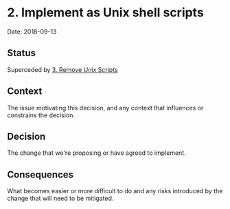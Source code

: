 # 2. Implement as Unix shell scripts

Date: 2018-09-13

## Status

Superceded by [3. Remove Unix Scripts](0003-remove-unix-scripts.md)

## Context

The issue motivating this decision, and any context that influences or constrains the decision.

## Decision

The change that we're proposing or have agreed to implement.

## Consequences

What becomes easier or more difficult to do and any risks introduced by the change that will need to be mitigated.
